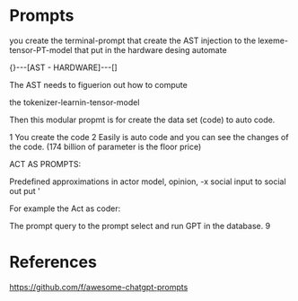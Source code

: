 # Prompts

you create the terminal-prompt that create the AST injection to the lexeme-tensor-PT-model that put in the hardware desing automate

{}---[AST - HARDWARE]---[]

The AST needs to figuerion out how to compute

the tokenizer-learnin-tensor-model

Then this modular propmt  is for create the data set (code) to auto code.

1 You create the code
2 Easily is auto code and you can see the changes of the code. (174 billion of parameter is the floor price)

ACT AS PROMPTS:

Predefined approximations in actor model, opinion, -x social input to social out put '


For example the Act as coder:

The prompt query to the prompt select and run GPT in the database.
9

# References

https://github.com/f/awesome-chatgpt-prompts


